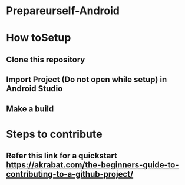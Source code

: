# Prepareurself-Android

# How toSetup
## Clone this repository
## Import Project (Do not open while setup) in Android Studio
## Make a build

# Steps to contribute
## Refer this link for a quickstart https://akrabat.com/the-beginners-guide-to-contributing-to-a-github-project/
